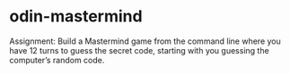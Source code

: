 # odin-mastermind
Assignment: Build a Mastermind game from the command line where you have 12 turns to guess the secret code, starting with you guessing the computer’s random code.
